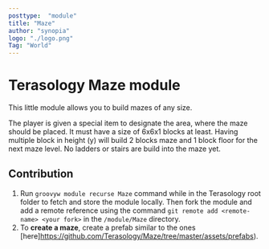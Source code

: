 ```yaml
---
posttype:  "module"  
title: "Maze"
author: "synopia"
logo: "./logo.png"
Tag: "World"
---
```

# Terasology Maze module

This little module allows you to build mazes of any size.

The player is given a special item to designate the area, where the maze should be placed. It must have a size of 6x6x1 blocks at least.
Having multiple block in height (y) will build 2 blocks maze and 1 block floor for the next maze level. No ladders or stairs are build into
the maze yet.

## Contribution
1. Run `groovyw module recurse Maze` command while in the Terasology root folder to fetch and store the module locally. Then fork the module and add a remote reference using the command `git remote add <remote-name> <your fork>` in the `/module/Maze` directory.  
2. To **create a maze**, create a prefab similar to the ones [here]https://github.com/Terasology/Maze/tree/master/assets/prefabs).
